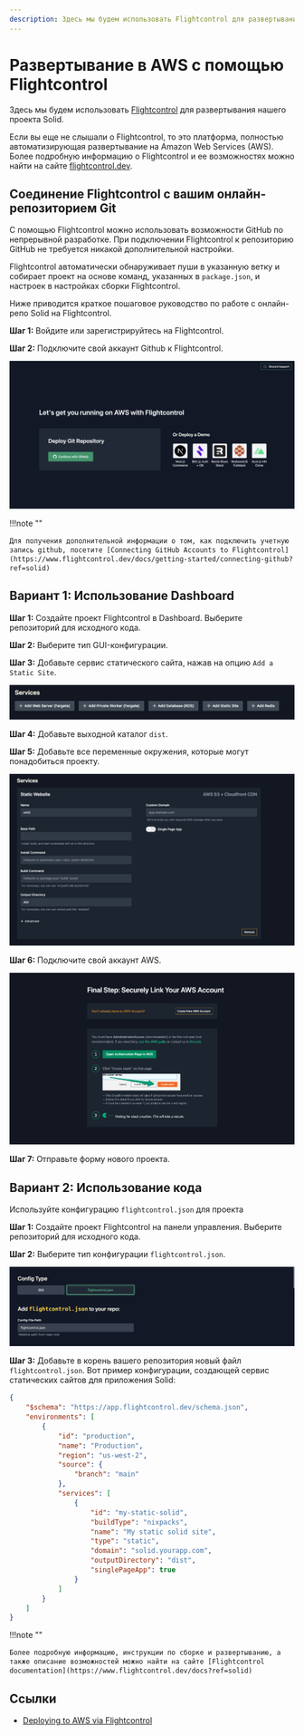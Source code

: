 ```yaml
---
description: Здесь мы будем использовать Flightcontrol для развертывания нашего проекта Solid
---
```


# Развертывание в AWS с помощью Flightcontrol

Здесь мы будем использовать [Flightcontrol](https://www.flightcontrol.dev/?ref=solid) для развертывания нашего проекта Solid.

Если вы еще не слышали о Flightcontrol, то это платформа, полностью автоматизирующая развертывание на Amazon Web Services (AWS). Более подробную информацию о Flightcontrol и ее возможностях можно найти на сайте [flightcontrol.dev](https://www.flightcontrol.dev/?ref=solid).

## Соединение Flightcontrol с вашим онлайн-репозиторием Git

С помощью Flightcontrol можно использовать возможности GitHub по непрерывной разработке. При подключении Flightcontrol к репозиторию GitHub не требуется никакой дополнительной настройки.

Flightcontrol автоматически обнаруживает пуши в указанную ветку и собирает проект на основе команд, указанных в `package.json`, и настроек в настройках сборки Flightcontrol.

Ниже приводится краткое пошаговое руководство по работе с онлайн-репо Solid на Flightcontrol.

**Шаг 1:** Войдите или зарегистрируйтесь на Flightcontrol.

**Шаг 2:** Подключите свой аккаунт Github к Flightcontrol.

![Изображение страницы подключения Github](flightcontrol-connect-github.png)

!!!note ""

    Для получения дополнительной информации о том, как подключить учетную запись github, посетите [Connecting GitHub Accounts to Flightcontrol](https://www.flightcontrol.dev/docs/getting-started/connecting-github?ref=solid)

## Вариант 1: Использование Dashboard

**Шаг 1:** Создайте проект Flightcontrol в Dashboard. Выберите репозиторий для исходного кода.

**Шаг 2:** Выберите тип GUI-конфигурации.

**Шаг 3:** Добавьте сервис статического сайта, нажав на опцию `Add a Static Site`.

![Изображение Flightcontrol sevices](flightcontrol-services.png)

**Шаг 4:** Добавьте выходной каталог `dist`.

**Шаг 5:** Добавьте все переменные окружения, которые могут понадобиться проекту.

![Изображение статического сайта Flightcontrol](flightcontrol-static-website.png)

**Шаг 6:** Подключите свой аккаунт AWS.

![Изображение того, как связать AWS-аккаунт на Flightcontrol](Flightcontrol-link-AWS.png)

**Шаг 7:** Отправьте форму нового проекта.

## Вариант 2: Использование кода

Используйте конфигурацию `flightcontrol.json` для проекта

**Шаг 1:** Создайте проект Flightcontrol на панели управления. Выберите репозиторий для исходного кода.

**Шаг 2:** Выберите тип конфигурации `flightcontrol.json`.

![Изображение опций конфигурации на Flightcontrol](flightcontrol-config-option.png)

**Шаг 3:** Добавьте в корень вашего репозитория новый файл `flightcontrol.json`. Вот пример конфигурации, создающей сервис статических сайтов для приложения Solid:

```json
{
    "$schema": "https://app.flightcontrol.dev/schema.json",
    "environments": [
        {
            "id": "production",
            "name": "Production",
            "region": "us-west-2",
            "source": {
                "branch": "main"
            },
            "services": [
                {
                    "id": "my-static-solid",
                    "buildType": "nixpacks",
                    "name": "My static solid site",
                    "type": "static",
                    "domain": "solid.yourapp.com",
                    "outputDirectory": "dist",
                    "singlePageApp": true
                }
            ]
        }
    ]
}
```

!!!note ""

    Более подробную информацию, инструкции по сборке и развертыванию, а также описание возможностей можно найти на сайте [Flightcontrol documentation](https://www.flightcontrol.dev/docs?ref=solid)

## Ссылки

-   [Deploying to AWS via Flightcontrol](https://docs.solidjs.com/guides/how-to-guides/deployment/deploying-to-flightcontrol)
